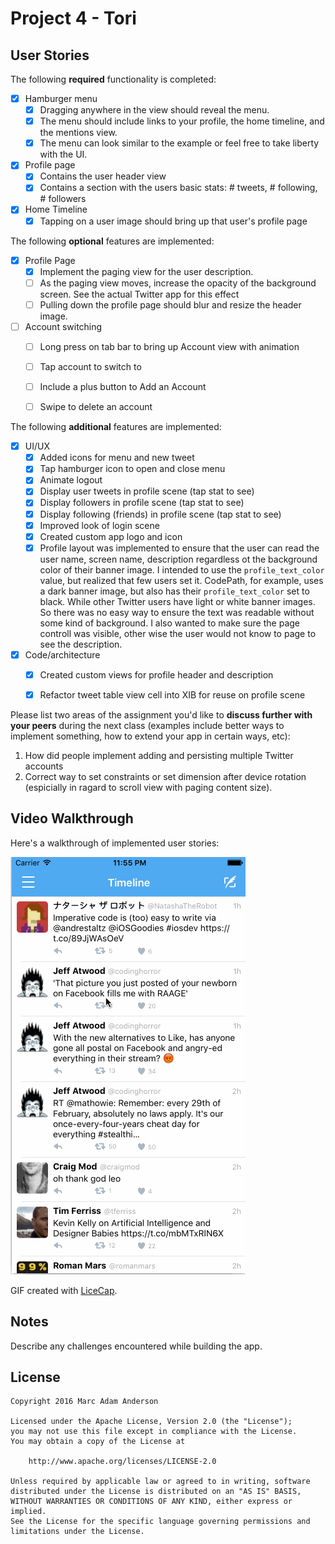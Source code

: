 # Project 4 - Tori

## User Stories

The following **required** functionality is completed:

- [x] Hamburger menu
   - [x] Dragging anywhere in the view should reveal the menu.
   - [x] The menu should include links to your profile, the home timeline, and the mentions view.
   - [x] The menu can look similar to the example or feel free to take liberty with the UI.
- [x] Profile page
   - [x] Contains the user header view
   - [x] Contains a section with the users basic stats: # tweets, # following, # followers
- [x] Home Timeline
   - [x] Tapping on a user image should bring up that user's profile page

The following **optional** features are implemented:

- [x] Profile Page
   - [x] Implement the paging view for the user description.
   - [ ] As the paging view moves, increase the opacity of the background screen. See the actual Twitter app for this effect
   - [ ] Pulling down the profile page should blur and resize the header image.
- [ ] Account switching
   - [ ] Long press on tab bar to bring up Account view with animation
   - [ ] Tap account to switch to
   - [ ] Include a plus button to Add an Account
   - [ ] Swipe to delete an account


The following **additional** features are implemented:
- [x] UI/UX
   - [x] Added icons for menu and new tweet
   - [x] Tap hamburger icon to open and close menu
   - [x] Animate logout
   - [x] Display user tweets in profile scene (tap stat to see)
   - [x] Display followers in profile scene (tap stat to see)
   - [x] Display following (friends) in profile scene (tap stat to see)
   - [x] Improved look of login scene
   - [x] Created custom app logo and icon
   - [x] Profile layout was implemented to ensure that the user can read the user name, screen name, description regardless ot the background color of their banner image. I intended to use the `profile_text_color` value, but realized that few users set it. CodePath, for example, uses a dark banner image, but also has their `profile_text_color` set to black. While other Twitter users have light or white banner images. So there was no easy way to ensure the text was readable without some kind of background. I also wanted to make sure the page controll was visible, other wise the user would not know to page to see the description.
- [x] Code/architecture
   - [x] Created custom views for profile header and description
   - [x] Refactor tweet table view cell into XIB for reuse on profile scene


Please list two areas of the assignment you'd like to **discuss further with your peers** during the next class (examples include better ways to implement something, how to extend your app in certain ways, etc):

  1. How did people implement adding and persisting multiple Twitter accounts
  2. Correct way to set constraints or set dimension after device rotation (espicially in ragard to scroll view with paging content size).

## Video Walkthrough

Here's a walkthrough of implemented user stories:

![Walk-through Video](tori_walkthrough.gif)

GIF created with [LiceCap](http://www.cockos.com/licecap/).

## Notes

Describe any challenges encountered while building the app.

## License

    Copyright 2016 Marc Adam Anderson

    Licensed under the Apache License, Version 2.0 (the "License");
    you may not use this file except in compliance with the License.
    You may obtain a copy of the License at

        http://www.apache.org/licenses/LICENSE-2.0

    Unless required by applicable law or agreed to in writing, software
    distributed under the License is distributed on an "AS IS" BASIS,
    WITHOUT WARRANTIES OR CONDITIONS OF ANY KIND, either express or implied.
    See the License for the specific language governing permissions and
    limitations under the License.